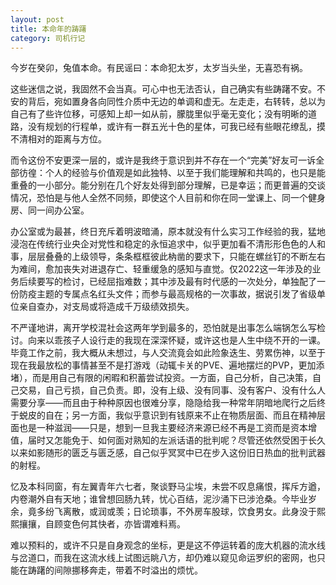```yaml
---
layout: post
title: 本命年的踌躇
category: 司机行记
---
```


今岁在癸卯，兔值本命。有民谣曰：本命犯太岁，太岁当头坐，无喜恐有祸。

这些迷信之说，我固然不会当真。可心中也无法否认，自己确实有些踌躇不安。不安的背后，宛如置身各向同性介质中无边的单调和虚无。左走走，右转转，总以为自己有了些许位移，可感知上却一如从前，朦胧里似乎毫无变化；没有明晰的道路，没有规划的行程单，或许有一群五光十色的星体，可我已经有些眼花缭乱，摸不清相对的距离与方位。

而令这份不安更深一层的，或许是我终于意识到并不存在一个“完美”好友可一诉全部彷徨：个人的经验与价值观是如此独特、以至于我们能理解和共鸣的，也只是能重叠的一小部分。能分别在几个好友处得到部分理解，已是幸运；而更普遍的交谈情况，恐怕是与他人全然不同频，即使这个人目前和你在同一堂课上、同一个健身房、同一间办公室。

办公室或为最甚，终日充斥着明波暗涌，原本就没有什么实习工作经验的我，猛地浸泡在传统行业央企对党性和稳定的永恒追求中，似乎更加看不清形形色色的人和事，层层叠叠的上级领导，条条框框彼此枘凿的要求下，只能在螺丝钉的不断左右为难间，愈加丧失对进退存亡、轻重缓急的感知与直觉。仅2022这一年涉及的业务后续要写的检讨，已经屈指难数；其中涉及最有时代感的一次处分，单独配了一份防疫主题的专属点名红头文件；而参与最高规格的一次事故，据说引发了省级单位亲自查办，对支局或将造成千万级绩效损失。

不严谨地讲，离开学校混社会这两年学到最多的，恐怕就是出事怎么端锅怎么写检讨。向来以乖孩子人设行走的我现在深深怀疑，或许这也是人生中绕不开的一课。毕竟工作之前，我大概从未想过，与人交流竟会如此险象迭生、劳累伤神，以至于现在我最放松的事情甚至不是打游戏（动辄卡关的PVE、遍地摆烂的PVP，更加添堵），而是用自己有限的闲暇和积蓄尝试投资。一方面，自己分析，自己决策，自己交易，自己亏损，自己负责。即，没有上级、没有同事、没有客户、没有什么人需要分享——而且由于种种原因也很难分享，隐隐给我一种常年阴暗地爬行之后终于蜕皮的自在；另一方面，我似乎意识到有钱原来不止在物质层面、而且在精神层面也是一种滋润——只是，想到一旦我主要经济来源已经不再是工资而是资本增值，届时又怎能免于、如何面对熟知的左派话语的批判呢？尽管还依然受困于长久以来如影随形的匮乏与匮乏感，自己似乎冥冥中已在步入这份旧日热血的批判武器的射程。

忆及本科同窗，有左翼青年六七者，聚谈野马尘埃，未尝不叹息痛恨，挥斥方遒，内卷潮外自有天地；谁曾想回肠九转，忧心百结，泥沙涌下已涉沧桑。今毕业岁余，竟多纷飞离散，或润或羡；日论琐事，不外房车股球，饮食男女。此身没于熙熙攘攘，自顾变色何其快者，亦皆谓难料焉。

难以预料的，或许不只是自身观念的坐标，更是这不停运转着的庞大机器的流水线与岔道口，而我在这流水线上试图远眺八方，却仍难以窥见命运罗织的密网，也只能在踌躇的间隙挪移奔走，带着不时溢出的烦忧。
